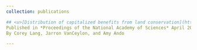 ```yaml
---
collection: publications

## <u>[Distribution of capitalized benefits from land conservation](https://www.pnas.org/doi/10.1073/pnas.2215262120)</u>
Published in *Proceedings of the National Academy of Sciences* April 2023
By Corey Lang, Jarron VanCeylon, and Amy Ando

---
```

